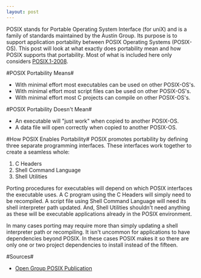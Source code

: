 ```yaml
---
layout: post
---
```

POSIX stands for Portable Operating System Interface (for uniX) and is a family of standards maintained by the Austin Group. Its purpose is to support application portability between POSIX Operating Systems (POSIX-OS). This post will look at what exactly does portability mean and how POSIX supports that portability. Most of what is included here only considers [POSIX.1-2008][1].

#POSIX Portability Means#

* With minimal effort most executables can be used on other POSIX-OS's.
* With minimal effort most script files can be used on other POSIX-OS's.
* With minimal effort most C projects can compile on other POSIX-OS's.

#POSIX Portability Doesn't Mean#

* An executable will "just work" when copied to another POSIX-OS.
* A data file will open correctly when copied to another POSIX-OS.

#How POSIX Enables Portability#
POSIX promotes portability by defining three separate programming interfaces. These interfaces work together to create a seamless whole:

1. C Headers
2. Shell Command Language
3. Shell Utilities

Porting procedures for executables will depend on which POSIX interfaces the executable uses. A C program using the C Headers will simply need to be recompiled. A script file using Shell Command Language will need its shell interpreter path updated. And, Shell Utilities shouldn't need anything as these will be executable applications already in the POSIX environment.

In many cases porting may require more than simply updating a shell interpreter path or recompiling. It isn't uncommon for applications to have dependencies beyond POSIX. In these cases POSIX makes it so there are only one or two project dependencies to install instead of the fifteen.

#Sources#

* [Open Group POSIX Publication][2]

[1]: http://pubs.opengroup.org/onlinepubs/9699919799/
[2]: http://pubs.opengroup.org/onlinepubs/9699919799/

